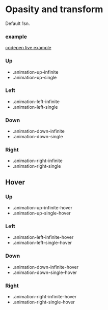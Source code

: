# Opasity and transform

Default 1sn.

### example

[codepen live example](https://codepen.io/Endwall/pen/vYQJrqr)

### Up

- .animation-up-infinite
- .animation-up-single

### Left

- .animation-left-infinite
- .animation-left-single

### Down

- .animation-down-infinite
- .animation-down-single

### Right

- .animation-right-infinite
- .animation-right-single

## Hover

### Up

- .animation-up-infinite-hover
- .animation-up-single-hover

### Left

- .animation-left-infinite-hover
- .animation-left-single-hover

### Down

- .animation-down-infinite-hover
- .animation-down-single-hover

### Right

- .animation-right-infinite-hover
- .animation-right-single-hover
